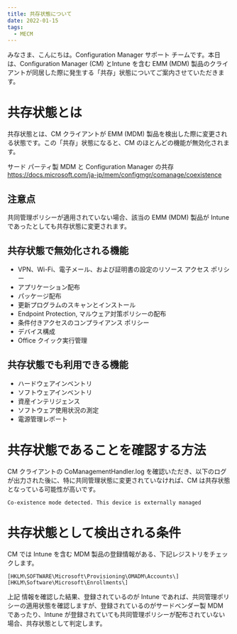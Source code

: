 ```yaml
---
title: 共存状態について
date: 2022-01-15
tags:
  - MECM
---
```


みなさま、こんにちは。Configuration Manager サポート チームです。本日は、Configuration Manager (CM) とIntune を含む EMM (MDM) 製品のクライアントが同居した際に発生する「共存」状態についてご案内させていただきます。

# 共存状態とは

共存状態とは、CM クライアントが  EMM (MDM) 製品を検出した際に変更される状態です。この「共存」状態になると、CM のほとんどの機能が無効化されます。

サード パーティ製 MDM と Configuration Manager の共存
https://docs.microsoft.com/ja-jp/mem/configmgr/comanage/coexistence

## 注意点

共同管理ポリシーが適用されていない場合、該当の EMM (MDM) 製品が Intune であったとしても共存状態に変更されます。

## 共存状態で無効化される機能
- VPN、Wi-Fi、電子メール、および証明書の設定のリソース アクセス ポリシー
- アプリケーション配布
- パッケージ配布
- 更新プログラムのスキャンとインストール
- Endpoint Protection, マルウェア対策ポリシーの配布
- 条件付きアクセスのコンプライアンス ポリシー
- デバイス構成
- Office クイック実行管理

## 共存状態でも利用できる機能

- ハードウェアインベントリ
- ソフトウェアインベントリ
- 資産インテリジェンス
- ソフトウェア使用状況の測定
- 電源管理レポート

# 共存状態であることを確認する方法

CM クライアントの CoManagementHandler.log を確認いただき、以下のログが出力された後に、特に共同管理状態に変更されていなければ、CM は共存状態となっている可能性が高いです。

```
Co-existence mode detected. This device is externally managed
```

# 共存状態として検出される条件

CM では Intune を含む MDM 製品の登録情報がある、下記レジストリをチェックします。

```
[HKLM\SOFTWARE\Microsoft\Provisioning\OMADM\Accounts\]
[HKLM\Software\Microsoft\Enrollments\]
```

上記 情報を確認した結果、登録されているのが Intune であれば、共同管理ポリシーの適用状態を確認しますが、登録されているのがサードベンダー製 MDM であったり、Intune が登録されていても共同管理ポリシーが配布されていない場合、共存状態として判定します。

